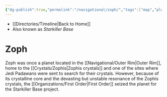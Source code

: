 ```yaml
---
{"dg-publish":true,"permalink":"/navigational/zoph/","tags":["map","planet","unknown"],"dgHomeLink":false}
---
```


- [[Directories/Timeline\|Back to Home]]
- Also known as *Starkiller Base*

# Zoph
Zoph was once a planet located in the [[Navigational/Outer Rim\|Outer Rim]], home to the [[Crystals/Zophis\|Zophis crystals]] and one of the sites where Jedi Padawans were sent to search for their crystals. However, because of its crystalline core and the devasting but unstable resonance of the Zophis crystals, the [[Organizations/First Order\|First Order]] seized the planet for the Starkiller Base project. 

